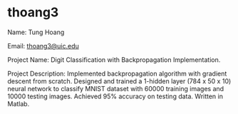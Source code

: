 # thoang3
Name: Tung Hoang

Email: thoang3@uic.edu

Project Name: Digit Classification with Backpropagation Implementation. 

Project Description: Implemented backpropagation algorithm with gradient descent from scratch. 
	Designed and trained a 1-hidden layer (784 x 50 x 10) neural network to 
	classify MNIST dataset with 60000 training images and 10000 testing images. 
	Achieved 95% accuracy on testing data. Written in Matlab. 

